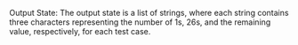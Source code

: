 Output State: The output state is a list of strings, where each string contains three characters representing the number of 1s, 26s, and the remaining value, respectively, for each test case.